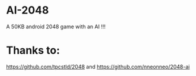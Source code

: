 # AI-2048
A 50KB android 2048 game with an AI !!!
# Thanks to:
https://github.com/tpcstld/2048
and 
https://github.com/nneonneo/2048-ai
